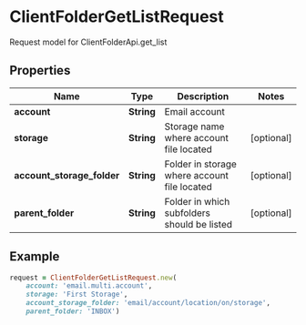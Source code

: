 # ClientFolderGetListRequest

Request model for ClientFolderApi.get_list

## Properties

Name | Type | Description | Notes
---- | ---- | ----------- | -----
**account** |**String** |Email account |
**storage** |**String** |Storage name where account file located |[optional] 
**account_storage_folder** |**String** |Folder in storage where account file located |[optional] 
**parent_folder** |**String** |Folder in which subfolders should be listed |[optional] 

## Example
```ruby
request = ClientFolderGetListRequest.new(
    account: 'email.multi.account',
    storage: 'First Storage',
    account_storage_folder: 'email/account/location/on/storage',
    parent_folder: 'INBOX')
```

